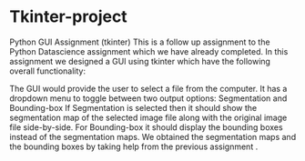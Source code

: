 # Tkinter-project
Python GUI Assignment (tkinter)
This is a follow up assignment to the Python Datascience assignment which we have already completed. In this assignment we  designed a GUI using tkinter which  have the following overall functionality:

The GUI would provide the user to select a file from the computer.
It has a dropdown menu to toggle between two output options: Segmentation and Bounding-box
If Segmentation is selected then it should show the segmentation map of the selected image file along with the original image file side-by-side.
For Bounding-box it should display the bounding boxes instead of the segmentation maps.
We obtained the segmentation maps and the bounding boxes by taking help from the previous assignment .


